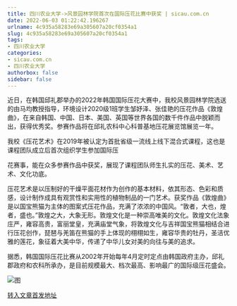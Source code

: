 ```yaml
---
title: 四川农业大学->风景园林学院首次在国际压花比赛中获奖 | sicau.com.cn
date: 2022-06-03 01:22:42.196267
urlname: 4c935a58283e69a305607a20cf0354a1
slug: 4c935a58283e69a305607a20cf0354a1
tags: 
- 四川农业大学
categories:
- sicau.com.cn
- 四川农业大学
authorbox: false
sidebar: false
---
```

近日，在韩国邱礼郡举办的2022年韩国国际压花大赛中，我校风景园林学院选送的由马均教授指导，环境设计2020级1班学生邹妤泽、张佳艳的压花作品《敦煌曲》，在来自韩国、中国、日本、美国、英国等世界各国的数千件作品中脱颖而出，获得优秀奖。参赛作品将在邱礼农科中心科普基地压花展览馆展览一年。

我校《压花艺术》在2019年被认定为首批省级一流线上线下混合式课程，这也是课程团队成立后首次组织学生参加国际压
<!--more-->
花赛事，能在众多参赛作品中获奖，展现了课程团队师生扎实的压花、美术、艺术、文化功底。

压花艺术是以压制好的干燥平面花材作为创作的基本材料，依其形态、色彩和质感，设计制作成具有观赏性和实用性的植物制品的一门艺术。获奖作品《敦煌曲》是以国宝熊猫为主体的图案式压花作品，充满了浓浓的中国风。“敦者，大也，煌者，盛也。”敦煌之大，大象无形。敦煌文化是一种崇高唯美的文化。敦煌文化法象庄严，雍容高贵，富丽堂皇，充满庙堂气象，将敦煌文化与吉祥国宝熊猫相结合进行压花创作，琵琶与羌笛在熊猫的手上体现的栩栩如生，雍容华贵的牡丹，圣洁优雅的莲花，象征着大美中华，传递了中华儿女对美的向往与美的追求。

据悉，韩国国际压花比赛从2002年开始每年4月定时定点由韩国政府主办，邱礼郡政府和农科所承办，是目前规模最大、档次最高、影响最广的国际级压花盛会。

![图](https://news.sicau.edu.cn/__local/A/BA/5F/519C4E6987B32DC9F7EA05EBCF9_3FE16030_3328A.jpg)

[转入文章首发地址](https://news.sicau.edu.cn/info/1078/68120.htm)